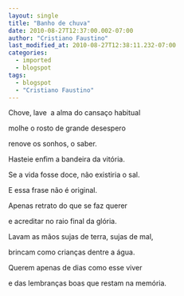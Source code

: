 ```yaml
---
layout: single
title: "Banho de chuva"
date: 2010-08-27T12:37:00.002-07:00
author: "Cristiano Faustino"
last_modified_at: 2010-08-27T12:38:11.232-07:00
categories:
  - imported
  - blogspot
tags:
  - blogspot
  - "Cristiano Faustino"
---
```


Chove, lave  a alma do cansaço habitual



molhe o rosto de grande desespero



renove os sonhos, o saber.



Hasteie enfim a bandeira da vitória.







Se a vida fosse doce, não existiria o sal.



E essa frase não é original.



Apenas retrato do que se faz querer



e acreditar no raio final da glória.







Lavam as mãos sujas de terra, sujas de mal,



brincam como crianças dentre a água.



Querem apenas de dias como esse viver



e das lembranças boas que restam na memória.
